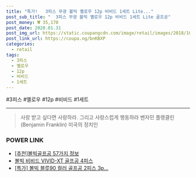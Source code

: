 ```yaml
--- 
title: "특가!   3피스 무광 볼빅 옐로우 12p 비비드 1세트 Lite..." 
post_sub_title: "  3피스 무광 볼빅 옐로우 12p 비비드 1세트 Lite 골프공" 
post_money: ₩ 35,170 
post_date: 2020.01.31 
post_img_url: https://static.coupangcdn.com/image/retail/images/2018/10/01/9/1/e87f8454-c6e3-4cd6-ab57-2dd6daea48d2.jpg 
post_link_url: https://coupa.ng/bnKBXP 
categories: 
  - retail 
tags: 
  - 3피스 
  - 옐로우 
  - 12p 
  - 비비드 
  - 1세트 
--- 
```

  #3피스 #옐로우 #12p #비비드 #1세트 
<hr> 

> 사랑 받고 싶다면 사랑하라. 그리고 사랑스럽게 행동하라 벤자민 플랭클린 (Benjamin Franklin) 미국의 정치인 


### POWER LINK

* <a href="https://blog.naver.com/fasyy4321/221790880232" target="_blank">[추천]볼빅골프공 57가지 정보</a>
* <a href="https://blog.naver.com/sakai111/221784227209" target="_blank">볼빅 비비드 VIVID-XT 골프공 4피스</a>
* <a href="https://blog.naver.com/an0733/221791864704" target="_blank">[특가] 볼빅 블루90 컬러 골프공 2피스 3p...</a>
